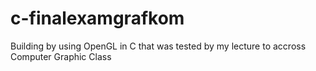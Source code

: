 c-finalexamgrafkom
==================
Building by using OpenGL in C that was tested by my lecture to accross Computer Graphic Class
